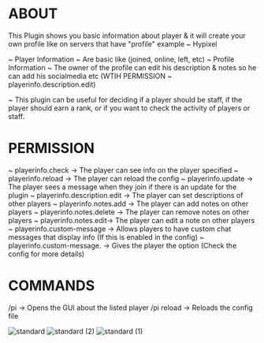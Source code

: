 # ABOUT

This Plugin shows you basic information about player & it will create your own profile like on servers that have "profile" example ~ Hypixel

~ Player Information ~ Are basic like (joined, online, left, etc)
~ Profile Information ~ The owner of the profile can edit his description & notes so he can add his socialmedia etc (WTIH PERMISSION ~ playerinfo.description.edit) 

~ This plugin can be useful for deciding if a player should be staff, if the player should earn a rank, or if you want to check the activity of players or staff.

# PERMISSION 

~ playerinfo.check -> The player can see info on the player specified
~ playerinfo.reload -> The player can reload the config
~ playerinfo.update -> The player sees a message when they join if there is an update for the plugin
~ playerinfo.description.edit -> The player can set descriptions of other players
~ playerinfo.notes.add -> The player can add notes on other players
~ playerinfo.notes.delete -> The player can remove notes on other players
~ playerinfo.notes.edit-> The player can edit a note on other players
~ playerinfo.custom-message -> Allows players to have custom chat messages that display info (If this is enabled in the config)
~ playerinfo.custom-message.<format> -> Gives the player the <format> option (Check the config for more details)

# COMMANDS

/pi <player> -> Opens the GUI about the listed player
/pi reload -> Reloads the config file


![standard](https://github.com/user-attachments/assets/65be48b4-9aa6-4cce-a8a7-b596be8ca14a) ![standard (2)](https://github.com/user-attachments/assets/e987eaa5-def2-4942-9cb9-a0eb3968d109) ![standard (1)](https://github.com/user-attachments/assets/0cd5ac13-e923-48c5-9006-36ec0439bf93)
